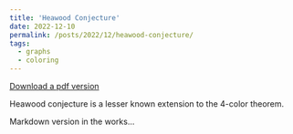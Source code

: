 ```yaml
---
title: 'Heawood Conjecture'
date: 2022-12-10
permalink: /posts/2022/12/heawood-conjecture/
tags:
  - graphs
  - coloring
---
```


[Download a pdf version](/files/blog-posts/heawood-conjecture.pdf)

Heawood conjecture is a lesser known extension to the 4-color theorem.

Markdown version in the works...
